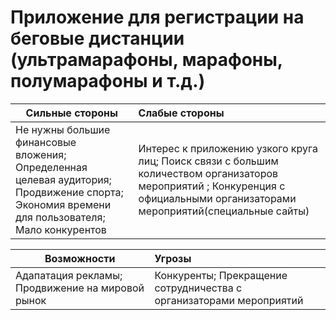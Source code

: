 # Приложение для регистрации на беговые дистанции (ультрамарафоны, марафоны, полумарафоны и т.д.)

| Сильные стороны | Слабые стороны |
| - |:-| 
|Не нужны большие финансовые вложения; Определенная целевая аудитория; Продвижение спорта; Экономия времени для пользователя; Мало конкурентов|Интерес к приложению узкого круга лиц; Поиск связи с большим количеством организаторов мероприятий ; Конкуренция с официальными организаторами мероприятий(специальные сайты)|

| Возможности | Угрозы |
| - |:-| 
|Адапатация рекламы; Продвижение на мировой рынок|Конкуренты; Прекращение сотрудничества с организаторами мероприятий	|
